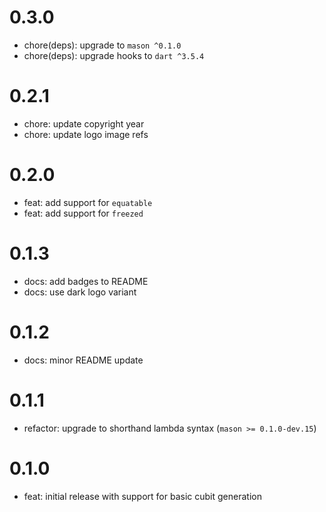 # 0.3.0

- chore(deps): upgrade to `mason ^0.1.0`
- chore(deps): upgrade hooks to `dart ^3.5.4`

# 0.2.1

- chore: update copyright year
- chore: update logo image refs

# 0.2.0

- feat: add support for `equatable`
- feat: add support for `freezed`

# 0.1.3

- docs: add badges to README
- docs: use dark logo variant

# 0.1.2

- docs: minor README update

# 0.1.1

- refactor: upgrade to shorthand lambda syntax (`mason >= 0.1.0-dev.15`)

# 0.1.0

- feat: initial release with support for basic cubit generation
